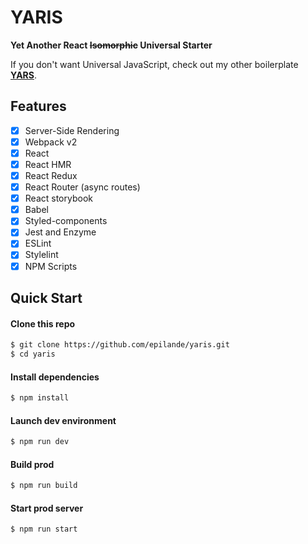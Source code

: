 # YARIS
**Yet Another React ~~Isomorphic~~ Universal Starter**

If you don't want Universal JavaScript, check out my other boilerplate **[YARS](https://github.com/epilande/yars)**.

## Features
- [X] Server-Side Rendering
- [X] Webpack v2
- [X] React
- [X] React HMR
- [X] React Redux
- [X] React Router (async routes)
- [X] React storybook
- [X] Babel
- [X] Styled-components
- [X] Jest and Enzyme
- [X] ESLint
- [X] Stylelint
- [X] NPM Scripts

## Quick Start

#### Clone this repo

```bash
$ git clone https://github.com/epilande/yaris.git
$ cd yaris
```

#### Install dependencies

```bash
$ npm install
```

#### Launch dev environment

```bash
$ npm run dev
```

#### Build prod

```bash
$ npm run build
```

#### Start prod server

```bash
$ npm run start
```

